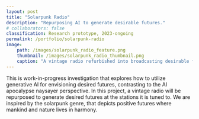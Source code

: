 ```yaml
---
layout: post
title: "Solarpunk Radio"
description: "Repurposing AI to generate desirable futures."
# collaborators: false
classification: Research prototype, 2023-ongoing
permalink: /portfolio/solarpunk-radio
image:
    path: /images/solarpunk_radio_feature.png
    thumbnail: /images/solarpunk_radio_thumbnail.png
    caption: "A vintage radio refurbished into broadcasting desirable futures from the stations."
---
```


This is work-in-progress investigation that explores how to utilize generative AI for envisioning desired futures, contrasting to the AI apocalypse naysayer perspective. In this project, a vintage radio will be repurposed to generate desired futures at the stations it is tuned to. We are inspired by the solarpunk genre, that depicts positive futures where mankind and nature lives in harmony.